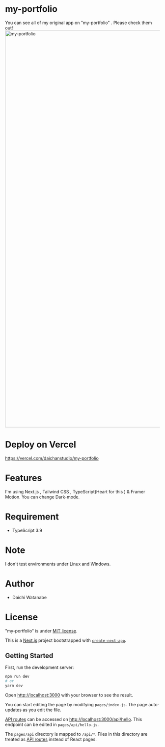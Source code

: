 # my-portfolio
You can see all of my original app on "my-portfolio" . Please check them out!
 <img width="1292" alt="my-portfolio" src="https://user-images.githubusercontent.com/72646084/128660089-97600c23-017c-49e7-ba10-65edc46ce0b2.png">
 
 
# Deploy on Vercel
https://vercel.com/daichanstudio/my-portfolio


# Features
I'm using Next.js , Tailwind CSS , TypeScript(Heart for this ) & Framer Motion.
You can change Dark-mode.
 
# Requirement
* TypeScript 3.9
 
# Note
 
I don't test environments under Linux and Windows.
 
# Author
 
* Daichi Watanabe


# License
 
"my-portfolio" is under [MIT license](https://en.wikipedia.org/wiki/MIT_License).

This is a [Next.js](https://nextjs.org/) project bootstrapped with [`create-next-app`](https://github.com/vercel/next.js/tree/canary/packages/create-next-app).

## Getting Started

First, run the development server:

```bash
npm run dev
# or
yarn dev
```

Open [http://localhost:3000](http://localhost:3000) with your browser to see the result.

You can start editing the page by modifying `pages/index.js`. The page auto-updates as you edit the file.

[API routes](https://nextjs.org/docs/api-routes/introduction) can be accessed on [http://localhost:3000/api/hello](http://localhost:3000/api/hello). This endpoint can be edited in `pages/api/hello.js`.

The `pages/api` directory is mapped to `/api/*`. Files in this directory are treated as [API routes](https://nextjs.org/docs/api-routes/introduction) instead of React pages.



